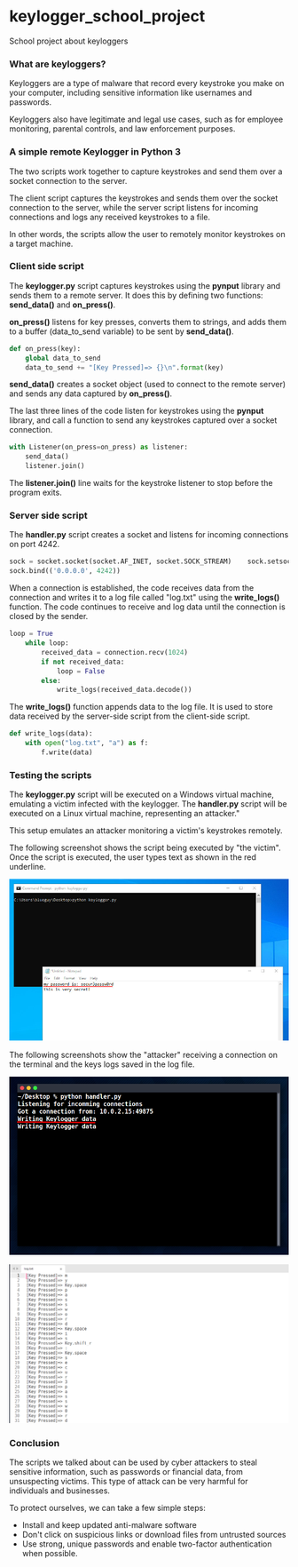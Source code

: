 # keylogger_school_project
School project about keyloggers

### What are keyloggers?

Keyloggers are a type of malware that record every keystroke you make on your computer, including sensitive information like usernames and passwords.

Keyloggers also have legitimate and legal use cases, such as for employee monitoring, parental controls, and law enforcement purposes.

### A simple remote Keylogger in Python 3

The two scripts work together to capture keystrokes and send them over a socket connection to the server.

The client script captures the keystrokes and sends them over the socket connection to the server, while the server script listens for incoming connections and logs any received keystrokes to a file.

In other words, the scripts allow the user to remotely monitor keystrokes on a target machine.

### Client side script

The **keylogger.py** script captures keystrokes using the **pynput** library and sends them to a remote server. It does this by defining two functions: **send_data()** and **on_press()**. 

**on_press()** listens for key presses, converts them to strings, and adds them to a buffer (data_to_send variable) to be sent by **send_data()**.

```python
def on_press(key):
    global data_to_send
    data_to_send += "[Key Pressed]=> {}\n".format(key)
```

**send_data()** creates a socket object (used to connect to the remote server) and sends any data captured by **on_press()**.

The last three lines of the code listen for keystrokes using the **pynput** library, and call a function to send any keystrokes captured over a socket connection.

```python
with Listener(on_press=on_press) as listener:
    send_data()
    listener.join()
```

The **listener.join()** line waits for the keystroke listener to stop before the program exits.

### Server side script

The **handler.py** script creates a socket and listens for incoming connections on port 4242.

```python
sock = socket.socket(socket.AF_INET, socket.SOCK_STREAM)	sock.setsockopt(socket.SOL_SOCKET, socket.SO_REUSEADDR, 1)
sock.bind(('0.0.0.0', 4242))
```

When a connection is established, the code receives data from the connection and writes it to a log file called "log.txt" using the **write_logs()** function. The code continues to receive and log data until the connection is closed by the sender.

```python
loop = True
	while loop:
		received_data = connection.recv(1024)
		if not received_data:
			loop = False
		else:
			write_logs(received_data.decode())
```

The **write_logs()** function appends data to the log file. It is used to store data received by the server-side script from the client-side script.

```python
def write_logs(data):
	with open("log.txt", "a") as f:
		f.write(data)
```

### Testing the scripts

The **keylogger.py** script will be executed on a Windows virtual machine, emulating a victim infected with the keylogger. The **handler.py** script will be executed on a Linux virtual machine, representing an attacker."

This setup emulates an attacker monitoring a victim's keystrokes remotely.

The following screenshot shows the script being executed by "the victim". Once the script is executed, the user types text as shown in the red underline.

![victim virtual machine](images/victim.png)

The following screenshots show the "attacker" receiving a connection on the terminal and the keys logs saved in the log file.

![attacker virtual machine](images/attacker.png)

![log file](images/log.png)

### Conclusion

The scripts we talked about can be used by cyber attackers to steal sensitive information, such as passwords or financial data, from unsuspecting victims. This type of attack can be very harmful for individuals and businesses.

To protect ourselves, we can take a few simple steps:

- Install and keep updated anti-malware software
- Don't click on suspicious links or download files from untrusted sources
- Use strong, unique passwords and enable two-factor authentication when possible.
